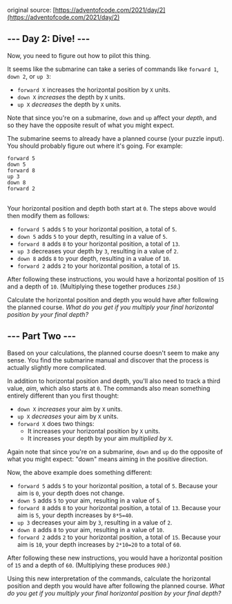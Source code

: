original source: [https://adventofcode.com/2021/day/2](https://adventofcode.com/2021/day/2)
## --- Day 2: Dive! ---
Now, you need to figure out how to pilot this thing.

It seems like the submarine can take a series of commands like <code>forward 1</code>, <code>down 2</code>, or <code>up 3</code>:


 - <code>forward X</code> increases the horizontal position by <code>X</code> units.
 - <code>down X</code> <em>increases</em> the depth by <code>X</code> units.
 - <code>up X</code> <em>decreases</em> the depth by <code>X</code> units.

Note that since you're on a submarine, <code>down</code> and <code>up</code> affect your <em>depth</em>, and so they have the opposite result of what you might expect.

The submarine seems to already have a planned course (your puzzle input). You should probably figure out where it's going. For example:

<pre>
<code>forward 5
down 5
forward 8
up 3
down 8
forward 2
</code>
</pre>

Your horizontal position and depth both start at <code>0</code>. The steps above would then modify them as follows:


 - <code>forward 5</code> adds <code>5</code> to your horizontal position, a total of <code>5</code>.
 - <code>down 5</code> adds <code>5</code> to your depth, resulting in a value of <code>5</code>.
 - <code>forward 8</code> adds <code>8</code> to your horizontal position, a total of <code>13</code>.
 - <code>up 3</code> decreases your depth by <code>3</code>, resulting in a value of <code>2</code>.
 - <code>down 8</code> adds <code>8</code> to your depth, resulting in a value of <code>10</code>.
 - <code>forward 2</code> adds <code>2</code> to your horizontal position, a total of <code>15</code>.

After following these instructions, you would have a horizontal position of <code>15</code> and a depth of <code>10</code>. (Multiplying these together produces <code><em>150</em></code>.)

Calculate the horizontal position and depth you would have after following the planned course. <em>What do you get if you multiply your final horizontal position by your final depth?</em>


## --- Part Two ---
Based on your calculations, the planned course doesn't seem to make any sense. You find the submarine manual and discover that the process is actually slightly more complicated.

In addition to horizontal position and depth, you'll also need to track a third value, <em>aim</em>, which also starts at <code>0</code>. The commands also mean something entirely different than you first thought:


 - <code>down X</code> <em>increases</em> your aim by <code>X</code> units.
 - <code>up X</code> <em>decreases</em> your aim by <code>X</code> units.
 - <code>forward X</code> does two things:
   - It increases your horizontal position by <code>X</code> units.
   - It increases your depth by your aim <em>multiplied by</em> <code>X</code>.


Again note that since you're on a submarine, <code>down</code> and <code>up</code> do the opposite of what you might expect: "down" means aiming in the positive direction.

Now, the above example does something different:


 - <code>forward 5</code> adds <code>5</code> to your horizontal position, a total of <code>5</code>. Because your aim is <code>0</code>, your depth does not change.
 - <code>down 5</code> adds <code>5</code> to your aim, resulting in a value of <code>5</code>.
 - <code>forward 8</code> adds <code>8</code> to your horizontal position, a total of <code>13</code>. Because your aim is <code>5</code>, your depth increases by <code>8*5=40</code>.
 - <code>up 3</code> decreases your aim by <code>3</code>, resulting in a value of <code>2</code>.
 - <code>down 8</code> adds <code>8</code> to your aim, resulting in a value of <code>10</code>.
 - <code>forward 2</code> adds <code>2</code> to your horizontal position, a total of <code>15</code>.  Because your aim is <code>10</code>, your depth increases by <code>2*10=20</code> to a total of <code>60</code>.

After following these new instructions, you would have a horizontal position of <code>15</code> and a depth of <code>60</code>. (Multiplying these produces <code><em>900</em></code>.)

Using this new interpretation of the commands, calculate the horizontal position and depth you would have after following the planned course. <em>What do you get if you multiply your final horizontal position by your final depth?</em>

